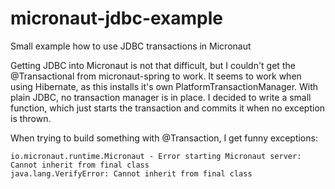 # micronaut-jdbc-example
Small example how to use JDBC transactions in Micronaut

Getting JDBC into Micronaut is not that difficult, but I couldn't get the @Transactional from
micronaut-spring to work. It seems to work when using Hibernate, as this installs it's own
PlatformTransactionManager. With plain JDBC, no transaction manager is in place. I decided
to write a small function, which just starts the transaction and commits it when no exception
is thrown.

When trying to build something with @Transaction, I get funny exceptions:

```
io.micronaut.runtime.Micronaut - Error starting Micronaut server: Cannot inherit from final class
java.lang.VerifyError: Cannot inherit from final class
```
